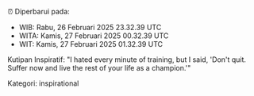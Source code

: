 ⏰ Diperbarui pada:
- WIB: Rabu, 26 Februari 2025 23.32.39 UTC
- WITA: Kamis, 27 Februari 2025 00.32.39 UTC
- WIT: Kamis, 27 Februari 2025 01.32.39 UTC

Kutipan Inspiratif:
"I hated every minute of training, but I said, 'Don't quit. Suffer now and live the rest of your life as a champion.'"


Kategori: inspirational

